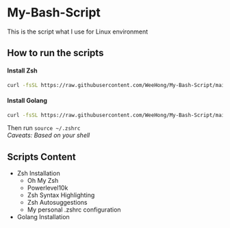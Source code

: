 # My-Bash-Script
This is the script what I use for Linux environment

## How to run the scripts
#### Install Zsh
```bash
curl -fsSL https://raw.githubusercontent.com/WeeHong/My-Bash-Script/main/zsh/zsh_install.sh) | bash
```
#### Install Golang
```bash
curl -fsSL https://raw.githubusercontent.com/WeeHong/My-Bash-Script/main/golang/golang-installer.sh) | bash
```
Then run `source ~/.zshrc`
<br />*Caveats: Based on your shell*

## Scripts Content
- Zsh Installation
  - Oh My Zsh
  - Powerlevel10k
  - Zsh Syntax Highlighting
  - Zsh Autosuggestions
  - My personal .zshrc configuration
- Golang Installation
